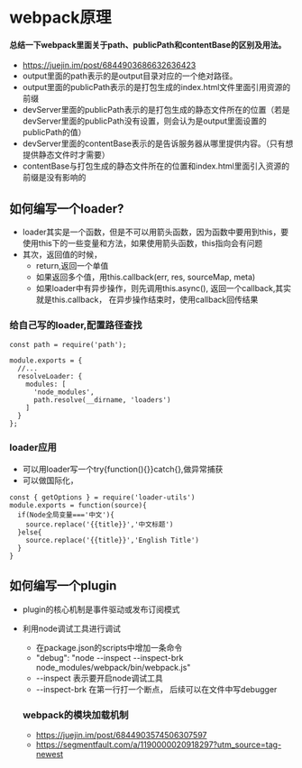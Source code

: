 # webpack原理
#### 总结一下webpack里面关于path、publicPath和contentBase的区别及用法。
- https://juejin.im/post/6844903686632636423
- output里面的path表示的是output目录对应的一个绝对路径。
- output里面的publicPath表示的是打包生成的index.html文件里面引用资源的前缀
- devServer里面的publicPath表示的是打包生成的静态文件所在的位置（若是devServer里面的publicPath没有设置，则会认为是output里面设置的publicPath的值）
- devServer里面的contentBase表示的是告诉服务器从哪里提供内容。（只有想提供静态文件时才需要）
- contentBase与打包生成的静态文件所在的位置和index.html里面引入资源的前缀是没有影响的


## 如何编写一个loader?
- loader其实是一个函数，但是不可以用箭头函数，因为函数中要用到this，要使用this下的一些变量和方法，如果使用箭头函数，this指向会有问题
- 其次，返回值的时候，
  - return,返回一个单值
  - 如果返回多个值，用this.callback(err, res, sourceMap, meta)
  - 如果loader中有异步操作，则先调用this.async(), 返回一个callback,其实就是this.callback， 在异步操作结束时，使用callback回传结果

### 给自己写的loader,配置路径查找
```
const path = require('path');

module.exports = {
  //...
  resolveLoader: {
    modules: [
      'node_modules',
      path.resolve(__dirname, 'loaders')
    ]
  }
};
```
### loader应用
- 可以用loader写一个try{function(){}}catch{},做异常捕获
- 可以做国际化，
```
const { getOptions } = require('loader-utils')
module.exports = function(source){
  if(Node全局变量==='中文'){
    source.replace('{{title}}','中文标题')
  }else{
    source.replace('{{title}}','English Title')
  }
}

```
## 如何编写一个plugin
- plugin的核心机制是事件驱动或发布订阅模式

- 利用node调试工具进行调试
  - 在package.json的scripts中增加一条命令
  - "debug": "node --inspect --inspect-brk node_modules/webpack/bin/webpack.js"
  - --inspect 表示要开启node调试工具
  - --inspect-brk 在第一行打一个断点， 后续可以在文件中写debugger
  ### webpack的模块加载机制
  - https://juejin.im/post/6844903574506307597
  - https://segmentfault.com/a/1190000020918297?utm_source=tag-newest